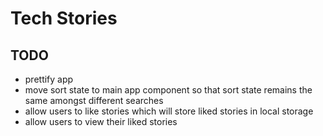# Tech Stories

## TODO

- prettify app
- move sort state to main app component so that sort state remains the same amongst different searches
- allow users to like stories which will store liked stories in local storage
- allow users to view their liked stories

